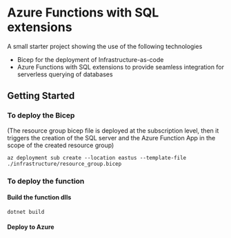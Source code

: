 # Azure Functions with SQL extensions

A small starter project showing the use of the following technologies
* Bicep for the deployment of Infrastructure-as-code
* Azure Functions with SQL extensions to provide seamless integration for serverless querying of databases

## Getting Started

### To deploy the Bicep
(The resource group bicep file is deployed at the subscription level, then it triggers the creation of the SQL server and the Azure Function App in the scope of the created resource group)

```
az deployment sub create --location eastus --template-file ./infrastructure/resource_group.bicep
```

### To deploy the function

#### Build the function dlls
```
dotnet build
```

#### Deploy to Azure 
```

```